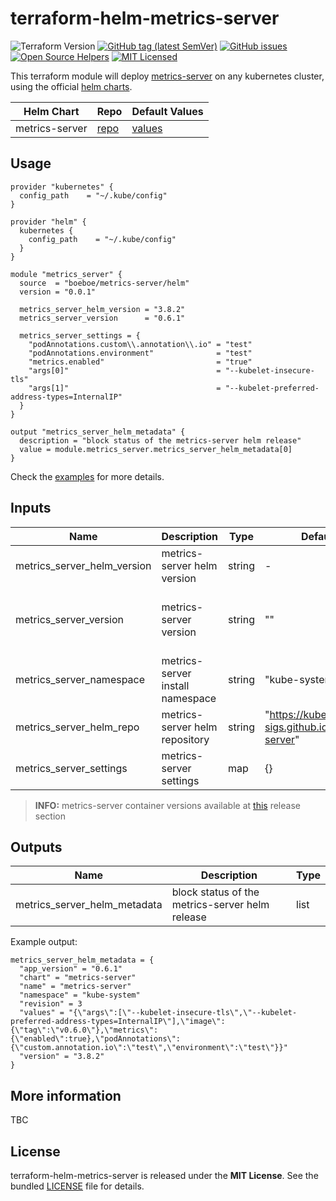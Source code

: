 # terraform-helm-metrics-server

![Terraform Version](https://img.shields.io/badge/terraform-≥_1.0.0-blueviolet)
[![GitHub tag (latest SemVer)](https://img.shields.io/github/v/tag/boeboe/terraform-helm-metrics-server?label=registry)](https://registry.terraform.io/modules/boeboe/metrics-server/helm)
[![GitHub issues](https://img.shields.io/github/issues/boeboe/terraform-helm-metrics-server)](https://github.com/boeboe/terraform-helm-metrics-server/issues)
[![Open Source Helpers](https://www.codetriage.com/boeboe/terraform-helm-metrics-server/badges/users.svg)](https://www.codetriage.com/boeboe/terraform-helm-metrics-server)
[![MIT Licensed](https://img.shields.io/badge/license-MIT-green.svg)](https://tldrlegal.com/license/mit-license)

This terraform module will deploy [metrics-server](https://github.com/kubernetes-sigs/metrics-server) on any kubernetes cluster, using the official [helm charts](hhttps://artifacthub.io/packages/helm/metrics-server/metrics-server).

| Helm Chart | Repo | Default Values |
|------------|------|--------|
| metrics-server | [repo](hhttps://artifacthub.io/packages/helm/metrics-server/metrics-server) | [values](https://artifacthub.io/packages/helm/metrics-server/metrics-server?modal=values) |

## Usage

``` hcl
provider "kubernetes" {
  config_path    = "~/.kube/config"
}

provider "helm" {
  kubernetes {
    config_path    = "~/.kube/config"
  }
}

module "metrics_server" {
  source  = "boeboe/metrics-server/helm"
  version = "0.0.1"

  metrics_server_helm_version = "3.8.2"
  metrics_server_version      = "0.6.1"

  metrics_server_settings = {
    "podAnnotations.custom\\.annotation\\.io" = "test"
    "podAnnotations.environment"              = "test"
    "metrics.enabled"                         = "true"
    "args[0]"                                 = "--kubelet-insecure-tls"
    "args[1]"                                 = "--kubelet-preferred-address-types=InternalIP"
  }
}

output "metrics_server_helm_metadata" {
  description = "block status of the metrics-server helm release"
  value = module.metrics_server.metrics_server_helm_metadata[0]
}
```

Check the [examples](examples) for more details.

## Inputs

| Name | Description | Type | Default | Required | Remarks |
|------|-------------|------|---------|----------|--------|
| metrics_server_helm_version | metrics-server helm version | string | - | true | |
| metrics_server_version | metrics-server version | string | "" | false | if not specified, use chart appVersion value |
| metrics_server_namespace | metrics-server install namespace | string | "kube-system" | false | |
| metrics_server_helm_repo | metrics-server helm repository | string | "https://kubernetes-sigs.github.io/metrics-server" | false | |
| metrics_server_settings | metrics-server settings | map | {} | false | |

> **INFO:** metrics-server container versions available at [this](https://github.com/kubernetes-sigs/metrics-server/releases) release section

## Outputs

| Name | Description | Type |
|------|-------------|------|
| metrics_server_helm_metadata | block status of the metrics-server helm release | list |


Example output:

``` hcl
metrics_server_helm_metadata = {
  "app_version" = "0.6.1"
  "chart" = "metrics-server"
  "name" = "metrics-server"
  "namespace" = "kube-system"
  "revision" = 3
  "values" = "{\"args\":[\"--kubelet-insecure-tls\",\"--kubelet-preferred-address-types=InternalIP\"],\"image\":{\"tag\":\"v0.6.0\"},\"metrics\":{\"enabled\":true},\"podAnnotations\":{\"custom.annotation.io\":\"test\",\"environment\":\"test\"}}"
  "version" = "3.8.2"
}
```

## More information

TBC

## License

terraform-helm-metrics-server is released under the **MIT License**. See the bundled [LICENSE](LICENSE) file for details.

